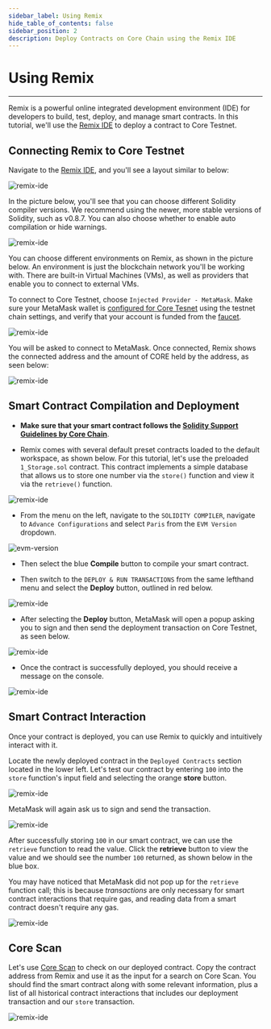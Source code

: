 ```yaml
---
sidebar_label: Using Remix
hide_table_of_contents: false
sidebar_position: 2
description: Deploy Contracts on Core Chain using the Remix IDE
---
```


# Using Remix

---

Remix is a powerful online integrated development environment (IDE) for developers to build, test, deploy, and manage smart contracts. In this tutorial, we'll use the [Remix IDE](https://remix.ethereum.org/) to deploy a contract to Core Testnet.

## Connecting Remix to Core Testnet

Navigate to the [Remix IDE](https://remix.ethereum.org/), and you'll see a layout similar to below:

![remix-ide](../../static/img/remix/remix-1.avif)

In the picture below, you'll see that you can choose different Solidity compiler versions. We recommend using the newer, more stable versions of Solidity, such as v0.8.7. You can also choose whether to enable auto compilation or hide warnings.

![remix-ide](../../static/img/remix/remix-2.avif)

You can choose different environments on Remix, as shown in the picture below. An environment is just the blockchain network you'll be working with. There are built-in Virtual Machines (VMs), as well as providers that enable you to connect to external VMs.

To connect to Core Testnet, choose `Injected Provider - MetaMask`. Make sure your MetaMask wallet is [configured for Core Tesnet](./core-testnet-wallet-config.md) using the testnet chain settings, and verify that your account is funded from the [faucet](https://scan.test.btcs.network/faucet).

![remix-ide](../../static/img/remix/remix-3.avif)

You will be asked to connect to MetaMask. Once connected, Remix shows the connected address and the amount of CORE held by the address, as seen below:

![remix-ide](../../static/img/remix/remix-4.avif)

## Smart Contract Compilation and Deployment

- **Make sure that your smart contract follows the [Solidity Support Guidelines by Core Chain](./smart-contract-guidelines.md)**.

- Remix comes with several default preset contracts loaded to the default workspace, as shown below. For this tutorial, let's use the preloaded `1_Storage.sol` contract. This contract implements a simple database that allows us to store one number via the `store()` function and view it via the `retrieve()` function.

![remix-ide](../../static/img/remix/remix-5.avif)

- From the menu on the left, navigate to the `SOLIDITY COMPILER`, navigate to `Advance Configurations` and select `Paris` from the `EVM Version` dropdown.

![evm-version](../../static/img/remix/remix-13.png)

- Then select the blue **Compile** button to compile your smart contract.

- Then switch to the `DEPLOY & RUN TRANSACTIONS` from the same lefthand menu and select the **Deploy** button, outlined in red below.

![remix-ide](../../static/img/remix/remix-6.avif)

- After selecting the **Deploy** button, MetaMask will open a popup asking you to sign and then send the deployment transaction on Core Testnet, as seen below.

![remix-ide](../../static/img/remix/remix-7.png)

- Once the contract is successfully deployed, you should receive a message on the console.

![remix-ide](../../static/img/remix/remix-8.avif)

## Smart Contract Interaction

Once your contract is deployed, you can use Remix to quickly and intuitively interact with it.

Locate the newly deployed contract in the `Deployed Contracts` section located in the lower left. Let's test our contract by entering `100` into the `store` function's input field and selecting the orange **store** button.

![remix-ide](../../static/img/remix/remix-9.avif)

MetaMask will again ask us to sign and send the transaction.

![remix-ide](../../static/img/remix/remix-10.png)

After successfully storing `100` in our smart contract, we can use the `retrieve`  function to read the value. Click the **retrieve** button to view the value and we should see the number `100` returned, as shown below in the blue box.

You may have noticed that MetaMask did not pop up for the `retrieve` function call; this is because _transactions_ are only necessary for smart contract interactions that require gas, and reading data from a smart contract doesn't require any gas.

![remix-ide](../../static/img/remix/remix-11.avif)

## Core Scan

Let's use [Core Scan](https://scan.test.btcs.network/) to check on our deployed contract. Copy the contract address from Remix and use it as the input for a search on Core Scan. You should find the smart contract along with some relevant information, plus a list of all historical contract interactions that includes our deployment transaction and our `store` transaction.

![remix-ide](../../static/img/remix/remix-12.avif)
